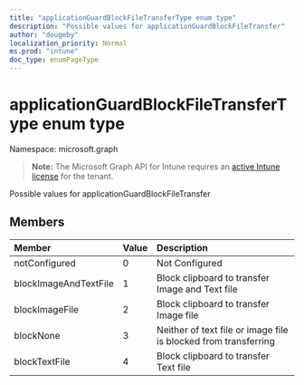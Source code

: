 ```yaml
---
title: "applicationGuardBlockFileTransferType enum type"
description: "Possible values for applicationGuardBlockFileTransfer"
author: "dougeby"
localization_priority: Normal
ms.prod: "intune"
doc_type: enumPageType
---
```


# applicationGuardBlockFileTransferType enum type

Namespace: microsoft.graph

> **Note:** The Microsoft Graph API for Intune requires an [active Intune license](https://go.microsoft.com/fwlink/?linkid=839381) for the tenant.

Possible values for applicationGuardBlockFileTransfer

## Members
|Member|Value|Description|
|:---|:---|:---|
|notConfigured|0|Not Configured|
|blockImageAndTextFile|1|Block clipboard to transfer Image and Text file|
|blockImageFile|2|Block clipboard to transfer Image file|
|blockNone|3|Neither of text file or image file is blocked from transferring|
|blockTextFile|4|Block clipboard to transfer Text file|







